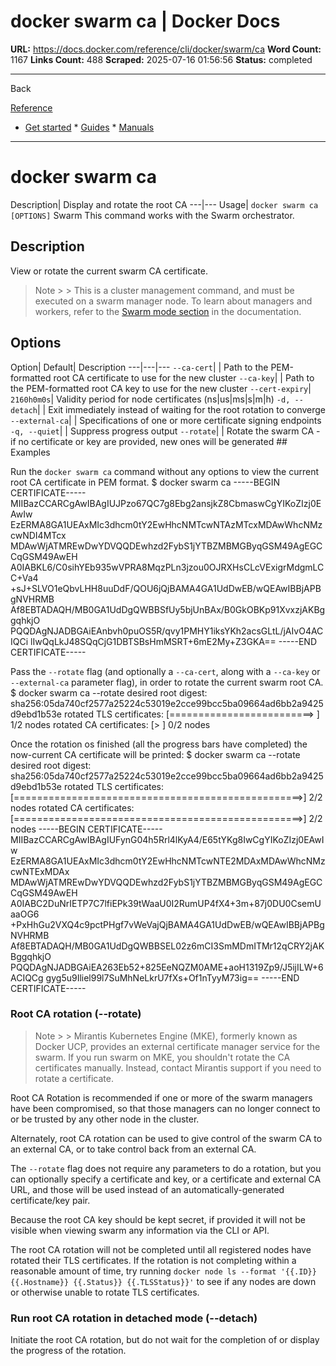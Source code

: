 # docker swarm ca | Docker Docs

**URL:** https://docs.docker.com/reference/cli/docker/swarm/ca
**Word Count:** 1167
**Links Count:** 488
**Scraped:** 2025-07-16 01:56:56
**Status:** completed

---

Back

[Reference](https://docs.docker.com/reference/)

  * [Get started](https://docs.docker.com/get-started/)   * [Guides](https://docs.docker.com/guides/)   * [Manuals](https://docs.docker.com/manuals/)

* * *

# docker swarm ca

Description| Display and rotate the root CA   ---|---   Usage| `docker swarm ca [OPTIONS]`      Swarm This command works with the Swarm orchestrator.

## Description

View or rotate the current swarm CA certificate.

> Note >  > This is a cluster management command, and must be executed on a swarm manager node. To learn about managers and workers, refer to the [Swarm mode section](https://docs.docker.com/engine/swarm/) in the documentation.

## Options

Option| Default| Description   ---|---|---   `--ca-cert`| | Path to the PEM-formatted root CA certificate to use for the new cluster      `--ca-key`| | Path to the PEM-formatted root CA key to use for the new cluster   `--cert-expiry`| `2160h0m0s`| Validity period for node certificates \(ns|us|ms|s|m|h\)   `-d, --detach`| | Exit immediately instead of waiting for the root rotation to converge      `--external-ca`| | Specifications of one or more certificate signing endpoints   `-q, --quiet`| | Suppress progress output   `--rotate`| | Rotate the swarm CA - if no certificate or key are provided, new ones will be generated         ## Examples

Run the `docker swarm ca` command without any options to view the current root CA certificate in PEM format.               $ docker swarm ca          -----BEGIN CERTIFICATE-----     MIIBazCCARCgAwIBAgIUJPzo67QC7g8Ebg2ansjkZ8CbmaswCgYIKoZIzj0EAwIw     EzERMA8GA1UEAxMIc3dhcm0tY2EwHhcNMTcwNTAzMTcxMDAwWhcNMzcwNDI4MTcx     MDAwWjATMREwDwYDVQQDEwhzd2FybS1jYTBZMBMGByqGSM49AgEGCCqGSM49AwEH     A0IABKL6/C0sihYEb935wVPRA8MqzPLn3jzou0OJRXHsCLcVExigrMdgmLCC+Va4     +sJ+SLVO1eQbvLHH8uuDdF/QOU6jQjBAMA4GA1UdDwEB/wQEAwIBBjAPBgNVHRMB     Af8EBTADAQH/MB0GA1UdDgQWBBSfUy5bjUnBAx/B0GkOBKp91XvxzjAKBggqhkjO     PQQDAgNJADBGAiEAnbvh0puOS5R/qvy1PMHY1iksYKh2acsGLtL/jAIvO4ACIQCi     lIwQqLkJ48SQqCjG1DBTSBsHmMSRT+6mE2My+Z3GKA==     -----END CERTIFICATE-----     

Pass the `--rotate` flag \(and optionally a `--ca-cert`, along with a `--ca-key` or `--external-ca` parameter flag\), in order to rotate the current swarm root CA.               $ docker swarm ca --rotate     desired root digest: sha256:05da740cf2577a25224c53019e2cce99bcc5ba09664ad6bb2a9425d9ebd1b53e       rotated TLS certificates:  [=========================>                         ] 1/2 nodes       rotated CA certificates:   [>                                                  ] 0/2 nodes     

Once the rotation os finished \(all the progress bars have completed\) the now-current CA certificate will be printed:               $ docker swarm ca --rotate     desired root digest: sha256:05da740cf2577a25224c53019e2cce99bcc5ba09664ad6bb2a9425d9ebd1b53e       rotated TLS certificates:  [==================================================>] 2/2 nodes       rotated CA certificates:   [==================================================>] 2/2 nodes     -----BEGIN CERTIFICATE-----     MIIBazCCARCgAwIBAgIUFynG04h5Rrl4lKyA4/E65tYKg8IwCgYIKoZIzj0EAwIw     EzERMA8GA1UEAxMIc3dhcm0tY2EwHhcNMTcwNTE2MDAxMDAwWhcNMzcwNTExMDAx     MDAwWjATMREwDwYDVQQDEwhzd2FybS1jYTBZMBMGByqGSM49AgEGCCqGSM49AwEH     A0IABC2DuNrIETP7C7lfiEPk39tWaaU0I2RumUP4fX4+3m+87j0DU0CsemUaaOG6     +PxHhGu2VXQ4c9pctPHgf7vWeVajQjBAMA4GA1UdDwEB/wQEAwIBBjAPBgNVHRMB     Af8EBTADAQH/MB0GA1UdDgQWBBSEL02z6mCI3SmMDmITMr12qCRY2jAKBggqhkjO     PQQDAgNJADBGAiEA263Eb52+825EeNQZM0AME+aoH1319Zp9/J5ijILW+6ACIQCg     gyg5u9Iliel99l7SuMhNeLkrU7fXs+Of1nTyyM73ig==     -----END CERTIFICATE-----     

### Root CA rotation \(--rotate\)

> Note >  > Mirantis Kubernetes Engine \(MKE\), formerly known as Docker UCP, provides an external certificate manager service for the swarm. If you run swarm on MKE, you shouldn't rotate the CA certificates manually. Instead, contact Mirantis support if you need to rotate a certificate.

Root CA Rotation is recommended if one or more of the swarm managers have been compromised, so that those managers can no longer connect to or be trusted by any other node in the cluster.

Alternately, root CA rotation can be used to give control of the swarm CA to an external CA, or to take control back from an external CA.

The `--rotate` flag does not require any parameters to do a rotation, but you can optionally specify a certificate and key, or a certificate and external CA URL, and those will be used instead of an automatically-generated certificate/key pair.

Because the root CA key should be kept secret, if provided it will not be visible when viewing swarm any information via the CLI or API.

The root CA rotation will not be completed until all registered nodes have rotated their TLS certificates. If the rotation is not completing within a reasonable amount of time, try running `docker node ls --format '{{.ID}} {{.Hostname}} {{.Status}} {{.TLSStatus}}'` to see if any nodes are down or otherwise unable to rotate TLS certificates.

### Run root CA rotation in detached mode \(--detach\)

Initiate the root CA rotation, but do not wait for the completion of or display the progress of the rotation.